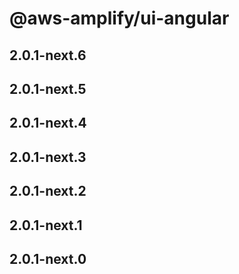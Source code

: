 # @aws-amplify/ui-angular

## 2.0.1-next.6

## 2.0.1-next.5

## 2.0.1-next.4

## 2.0.1-next.3

## 2.0.1-next.2

## 2.0.1-next.1

## 2.0.1-next.0
